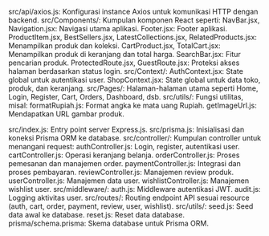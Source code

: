 <!-- FRONTEND -->

src/api/axios.js: Konfigurasi instance Axios untuk komunikasi HTTP dengan backend.
src/Components/: Kumpulan komponen React seperti:
NavBar.jsx, Navigation.jsx: Navigasi utama aplikasi.
Footer.jsx: Footer aplikasi.
ProductItem.jsx, BestSellers.jsx, LatestCollections.jsx, RelatedProducts.jsx: Menampilkan produk dan koleksi.
CartProduct.jsx, TotalCart.jsx: Menampilkan produk di keranjang dan total harga.
SearchBar.jsx: Fitur pencarian produk.
ProtectedRoute.jsx, GuestRoute.jsx: Proteksi akses halaman berdasarkan status login.
src/Context/:
AuthContext.jsx: State global untuk autentikasi user.
ShopContext.jsx: State global untuk data toko, produk, dan keranjang.
src/Pages/: Halaman-halaman utama seperti Home, Login, Register, Cart, Orders, Dashboard, dsb.
src/utils/: Fungsi utilitas, misal:
formatRupiah.js: Format angka ke mata uang Rupiah.
getImageUrl.js: Mendapatkan URL gambar produk.


<!-- BACKEND -->

src/index.js: Entry point server Express.js.
src/prisma.js: Inisialisasi dan koneksi Prisma ORM ke database.
src/controller/: Kumpulan controller untuk menangani request:
authController.js: Login, register, autentikasi user.
cartController.js: Operasi keranjang belanja.
orderController.js: Proses pemesanan dan manajemen order.
paymentController.js: Integrasi dan proses pembayaran.
reviewController.js: Manajemen review produk.
userController.js: Manajemen data user.
wishlistController.js: Manajemen wishlist user.
src/middleware/:
auth.js: Middleware autentikasi JWT.
audit.js: Logging aktivitas user.
src/routes/: Routing endpoint API sesuai resource (auth, cart, order, payment, review, user, wishlist).
src/utils/:
seed.js: Seed data awal ke database.
reset.js: Reset data database.
prisma/schema.prisma: Skema database untuk Prisma ORM.